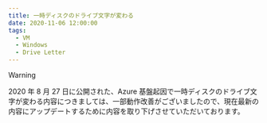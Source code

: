 ```yaml
---
title: 一時ディスクのドライブ文字が変わる
date: 2020-11-06 12:00:00
tags:
  - VM
  - Windows
  - Drive Letter
---
```


> [!WARNING]
> 2020 年 8 月 27 日に公開された、Azure 基盤起因で一時ディスクのドライブ文字が変わる内容につきましては、一部動作改善がございましたので、現在最新の内容にアップデートするために内容を取り下げさせていただいております。